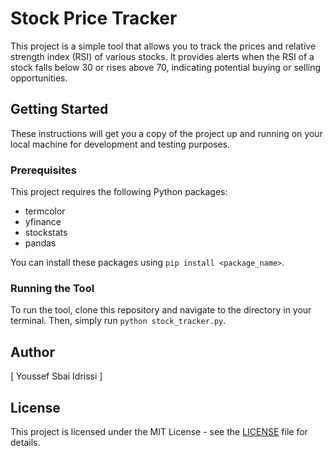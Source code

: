 # Stock Price Tracker

This project is a simple tool that allows you to track the prices and relative strength index (RSI) of various stocks. It provides alerts when the RSI of a stock falls below 30 or rises above 70, indicating potential buying or selling opportunities.

## Getting Started

These instructions will get you a copy of the project up and running on your local machine for development and testing purposes.

### Prerequisites

This project requires the following Python packages:

- termcolor
- yfinance
- stockstats
- pandas

You can install these packages using `pip install <package_name>`.

### Running the Tool
To run the tool, clone this repository and navigate to the directory in your terminal. Then, simply run `python stock_tracker.py`.

## Author
[ Youssef Sbai Idrissi ]

## License
This project is licensed under the MIT License - see the [LICENSE](LICENSE) file for details.
